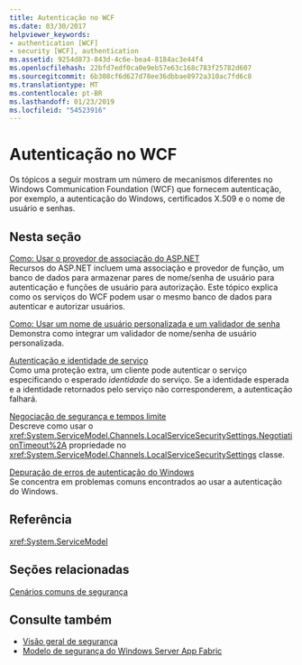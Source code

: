 ```yaml
---
title: Autenticação no WCF
ms.date: 03/30/2017
helpviewer_keywords:
- authentication [WCF]
- security [WCF], authentication
ms.assetid: 9254d873-843d-4c6e-bea4-8184ac3e44f4
ms.openlocfilehash: 22bfd7edf0ca0e9eb57e63c168c783f25782d607
ms.sourcegitcommit: 6b308cf6d627d78ee36dbbae8972a310ac7fd6c8
ms.translationtype: MT
ms.contentlocale: pt-BR
ms.lasthandoff: 01/23/2019
ms.locfileid: "54523916"
---
```

# <a name="authentication-in-wcf"></a>Autenticação no WCF
Os tópicos a seguir mostram um número de mecanismos diferentes no Windows Communication Foundation (WCF) que fornecem autenticação, por exemplo, a autenticação do Windows, certificados X.509 e o nome de usuário e senhas.  
  
## <a name="in-this-section"></a>Nesta seção  
 [Como: Usar o provedor de associação do ASP.NET](../../../../docs/framework/wcf/feature-details/how-to-use-the-aspnet-membership-provider.md)  
 Recursos do ASP.NET incluem uma associação e provedor de função, um banco de dados para armazenar pares de nome/senha de usuário para autenticação e funções de usuário para autorização. Este tópico explica como os serviços do WCF podem usar o mesmo banco de dados para autenticar e autorizar usuários.  
  
 [Como: Usar um nome de usuário personalizada e um validador de senha](../../../../docs/framework/wcf/feature-details/how-to-use-a-custom-user-name-and-password-validator.md)  
 Demonstra como integrar um validador de nome/senha de usuário personalizada.  
  
 [Autenticação e identidade de serviço](../../../../docs/framework/wcf/feature-details/service-identity-and-authentication.md)  
 Como uma proteção extra, um cliente pode autenticar o serviço especificando o esperado *identidade* do serviço. Se a identidade esperada e a identidade retornados pelo serviço não corresponderem, a autenticação falhará.  
  
 [Negociação de segurança e tempos limite](../../../../docs/framework/wcf/feature-details/security-negotiation-and-timeouts.md)  
 Descreve como usar o <xref:System.ServiceModel.Channels.LocalServiceSecuritySettings.NegotiationTimeout%2A> propriedade no <xref:System.ServiceModel.Channels.LocalServiceSecuritySettings> classe.  
  
 [Depuração de erros de autenticação do Windows](../../../../docs/framework/wcf/feature-details/debugging-windows-authentication-errors.md)  
 Se concentra em problemas comuns encontrados ao usar a autenticação do Windows.  
  
## <a name="reference"></a>Referência  
 <xref:System.ServiceModel>  
  
## <a name="related-sections"></a>Seções relacionadas  
 [Cenários comuns de segurança](../../../../docs/framework/wcf/feature-details/common-security-scenarios.md)  
  
## <a name="see-also"></a>Consulte também
- [Visão geral de segurança](../../../../docs/framework/wcf/feature-details/security-overview.md)
- [Modelo de segurança do Windows Server App Fabric](https://go.microsoft.com/fwlink/?LinkID=201279&clcid=0x409)
